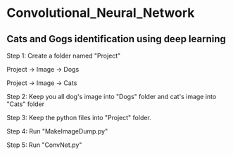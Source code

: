 # Convolutional_Neural_Network
## Cats and Gogs identification using deep learning

Step 1:
Create a folder named "Project"

Project -> Image -> Dogs

Project -> Image -> Cats

Step 2: Keep you all dog's image into "Dogs" folder and cat's image into "Cats" folder

Step 3: Keep the python files into "Project" folder.

Step 4: Run "MakeImageDump.py"

Step 5: Run "ConvNet.py"
